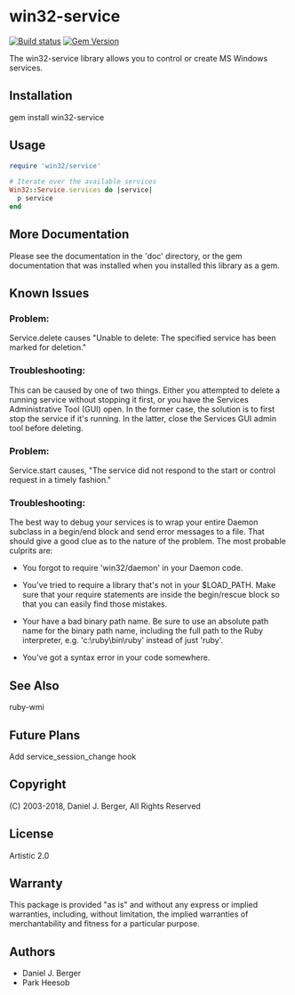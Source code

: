 # win32-service

[![Build status](https://ci.appveyor.com/api/projects/status/wffrmiiacikh8yqf/branch/master?svg=true)](https://ci.appveyor.com/project/chef/win32-service/branch/master)
[![Gem Version](https://badge.fury.io/rb/win32-service.svg)](https://badge.fury.io/rb/win32-service)

The win32-service library allows you to control or create MS Windows services.

## Installation

gem install win32-service

## Usage

```ruby
require 'win32/service'

# Iterate over the available services
Win32::Service.services do |service|
  p service
end
```

## More Documentation

Please see the documentation in the 'doc' directory, or the gem documentation that was installed when you installed this library as a gem.

## Known Issues

### Problem:

Service.delete causes "Unable to delete: The specified service has been marked for deletion."

### Troubleshooting:

This can be caused by one of two things. Either you attempted to delete a running service without stopping it first, or you have the Services Administrative Tool (GUI) open. In the former case, the solution is to first stop the service if it's running. In the latter, close the Services GUI admin tool before deleting.

### Problem:

Service.start causes, "The service did not respond to the start or control request in a timely fashion."

### Troubleshooting:

The best way to debug your services is to wrap your entire Daemon subclass in a begin/end block and send error messages to a file. That should give a good clue as to the nature of the problem. The most probable culprits are:

- You forgot to require 'win32/daemon' in your Daemon code.

- You've tried to require a library that's not in your $LOAD_PATH. Make sure that your require statements are inside the begin/rescue block so that you can easily find those mistakes.

- Your have a bad binary path name. Be sure to use an absolute path name for the binary path name, including the full path to the Ruby interpreter, e.g. 'c:\ruby\bin\ruby' instead of just 'ruby'.

- You've got a syntax error in your code somewhere.

## See Also

ruby-wmi

## Future Plans

Add service_session_change hook

## Copyright

(C) 2003-2018, Daniel J. Berger, All Rights Reserved

## License

Artistic 2.0

## Warranty

This package is provided "as is" and without any express or implied warranties, including, without limitation, the implied warranties of merchantability and fitness for a particular purpose.

## Authors

- Daniel J. Berger
- Park Heesob
